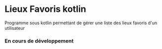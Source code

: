 # Lieux Favoris kotlin
Programme sous kotlin permettant de gérer une liste des lieux favoris d'un utilisateur


### En cours de développement
